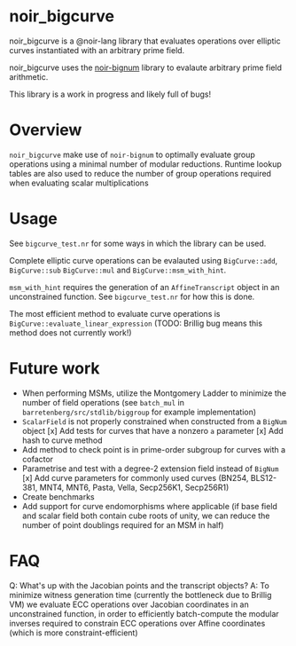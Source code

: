 # noir_bigcurve

noir_bigcurve is a @noir-lang library that evaluates operations over elliptic curves instantiated with an arbitrary prime field.

noir_bigcurve uses the [noir-bignum](https://github.com/zac-williamson/noir-bignum) library to evalaute arbitrary prime field arithmetic.

This library is a work in progress and likely full of bugs!

# Overview

`noir_bigcurve` make use of `noir-bignum` to optimally evaluate group operations using a minimal number of modular reductions. Runtime lookup tables are also used to reduce the number of group operations required when evaluating scalar multiplications

# Usage

See `bigcurve_test.nr` for some ways in which the library can be used.

Complete elliptic curve operations can be evalauted using `BigCurve::add`, `BigCurve::sub` `BigCurve::mul` and `BigCurve::msm_with_hint`.

`msm_with_hint` requires the generation of an `AffineTranscript` object in an unconstrained function. See `bigcurve_test.nr` for how this is done.

The most efficient method to evaluate curve operations is `BigCurve::evaluate_linear_expression` (TODO: Brillig bug means this method does not currently work!)

# Future work

- When performing MSMs, utilize the Montgomery Ladder to minimize the number of field operations (see `batch_mul` in `barretenberg/src/stdlib/biggroup` for example implementation)
- `ScalarField` is not properly constrained when constructed from a `BigNum` object
[x] Add tests for curves that have a nonzero `a` parameter
[x] Add hash to curve method
- Add method to check point is in prime-order subgroup for curves with a cofactor
- Parametrise and test with a degree-2 extension field instead of `BigNum`
[x] Add curve parameters for commonly used curves (BN254, BLS12-381, MNT4, MNT6, Pasta, Vella, Secp256K1, Secp256R1)
- Create benchmarks
- Add support for curve endomorphisms where applicable (if base field and scalar field both contain cube roots of unity, we can reduce the number of point doublings required for an MSM in half)

# FAQ

Q: What's up with the Jacobian points and the transcript objects?
A: To minimize witness generation time (currently the bottleneck due to Brillig VM) we evaluate ECC operations over Jacobian coordinates in an unconstrained function, in order to efficiently batch-compute the modular inverses required to constrain ECC operations over Affine coordinates (which is more constraint-efficient)
